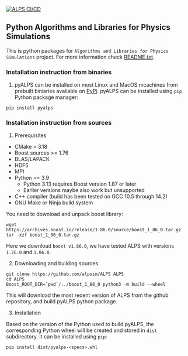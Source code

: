 [![ALPS CI/CD](https://github.com/ALPSim/legacy/actions/workflows/build.yml/badge.svg)](https://github.com/ALPSim/legacy/actions/workflows/build.yml)

## Python Algorithms and Libraries for Physics Simulations

This is python packages for `Algorithms and Libraries for Physics Simulations` project. For more information check [README.txt](README.txt).

### Installation instruction from binaries

1. pyALPS can be installed on most Linux and MacOS mcachines from prebuilt biniaries available on [PyPi](https://pypi.org/project/pyalps).
pyALPS can be installed using `pip` Python package manager:

```
pip install pyalps
```

### Installation instruction from sources

1. Prerequisites
  - CMake > 3.18
  - Boost sources >= 1.76
  - BLAS/LAPACK
  - HDF5
  - MPI
  - Python >= 3.9
    - Python 3.13 requires Boost version 1.87 or later
    - Earlier versions maybe also work but unsupported
  - C++ compiler (build has been tested on GCC 10.5 through 14.2)
  - GNU Make or Ninja build system

You need to download and unpack boost library:
```
wget https://archives.boost.io/release/1.86.0/source/boost_1_86_0.tar.gz
tar -xzf boost_1_86_0.tar.gz
```
Here we download `boost v1.86.0`, we have tested ALPS with versions `1.76.0` and `1.86.0`.

2. Downloading and building sources
```
git clone https://github.com/alpsim/ALPS ALPS
cd ALPS
Boost_ROOT_DIR=`pwd`/../boost_1_86_0 python3 -m build --wheel
```
This will download the most recent version of ALPS from the github repository, and build pyALPS python package.

3. Installation

Based on the version of the Python used to build pyALPS, the corresponding Python wheel will be created and stored in `dist` subdirectory. It can be installed using `pip`:
```
pip install dist/pyalps-<specs>.whl
```
